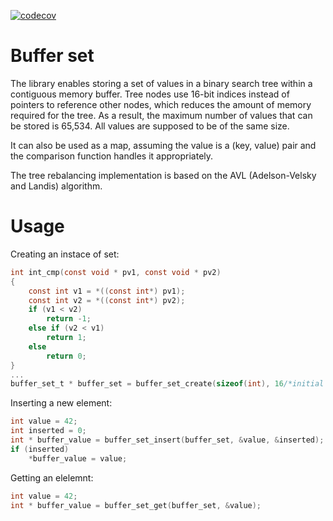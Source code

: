 [![codecov](https://codecov.io/github/js-labs/buffer_set/graph/badge.svg?token=FIALQ1ROBK)](https://codecov.io/github/js-labs/buffer_set)

# Buffer set

The library enables storing a set of values in a binary search tree within a contiguous memory buffer. Tree nodes use 16-bit indices instead of pointers to reference other nodes, which reduces the amount of memory required for the tree. As a result, the maximum number of values that can be stored is 65,534. All values are supposed to be of the same size.

It can also be used as a map, assuming the value is a (key, value) pair and the comparison function handles it appropriately.

The tree rebalancing implementation is based on the AVL (Adelson-Velsky and Landis) algorithm.

# Usage
Creating an instace of set:
```C
int int_cmp(const void * pv1, const void * pv2)
{
    const int v1 = *((const int*) pv1);
    const int v2 = *((const int*) pv2);
    if (v1 < v2)
        return -1;
    else if (v2 < v1)
        return 1;
    else
        return 0;
}
...
buffer_set_t * buffer_set = buffer_set_create(sizeof(int), 16/*initial capacity*/, &int_cmp);
```
Inserting a new element:
```C
int value = 42;
int inserted = 0;
int * buffer_value = buffer_set_insert(buffer_set, &value, &inserted);
if (inserted)
    *buffer_value = value;
```
Getting an elelemnt:
```C
int value = 42;
int * buffer_value = buffer_set_get(buffer_set, &value);
```

